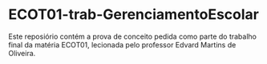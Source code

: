 # ECOT01-trab-GerenciamentoEscolar

Este reposiório contém a prova de conceito pedida como parte do trabalho final da matéria ECOT01, lecionada pelo professor Edvard Martins de Oliveira.
